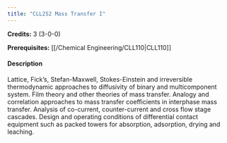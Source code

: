 ```yaml
---
title: "CLL252 Mass Transfer I"
---
```

**Credits:** 3 (3-0-0)

**Prerequisites:** [[/Chemical Engineering/CLL110|CLL110]]

#### Description
Lattice, Fick’s, Stefan-Maxwell, Stokes-Einstein and irreversible thermodynamic approaches to diffusivity of binary and multicomponent system. Film theory and other theories of mass transfer. Analogy and correlation approaches to mass transfer coefficients in interphase mass transfer. Analysis of co-current, counter-current and cross flow stage cascades. Design and operating conditions of differential contact equipment such as packed towers for absorption, adsorption, drying and leaching.